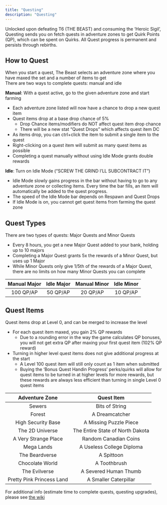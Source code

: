 ```yaml
---
title: "Questing"
description: "Questing"
---
```


Unlocked upon defeating T6 (THE BEAST) and consuming the ‘Heroic Sigil’, Questing sends you on fetch quests in adventure zones to get Quirk Points (QP), which can be spent on Quirks. All Quest progress is permanent and persists through rebirths.

## How to Quest

When you start a quest, The Beast selects an adventure zone where you have maxed the set and a number of items to get   
There are two ways to complete quests: manual and idle

**Manual**: With a quest active, go to the given adventure zone and start farming
- Each adventure zone listed will now have a chance to drop a new quest item
- Quest items drop at a base drop chance of 5%
    - Drop Chance items/modifiers do NOT affect quest item drop chance
    - There will be a new stat “Quest Drops” which affects quest item DC
- As items drop, you can ctrl+click the item to submit a single item to the quest
- Right-clicking on a quest item will submit as many quest items as possible
- Completing a quest manually without using Idle Mode grants double rewards

**Idle**: Turn on Idle Mode (“SCREW THE GRIND I’LL SUBCONTRACT IT”)
- Idle Mode slowly gains progress in the bar without having to go to any adventure zone or collecting items. Every time the bar fills, an item will automatically be added to the quest progress.
- The speed of the Idle Mode bar depends on Respawn and Quest Drops
- If Idle Mode is on, you cannot get quest items from farming the quest zone

## Quest Types

There are two types of quests: Major Quests and Minor Quests
- Every 8 hours, you get a new Major Quest added to your bank, holding up to 10 majors
- Completing a Major Quest grants 5x the rewards of a Minor Quest, but uses up 1 Major
- While Minor Quests only give 1/5th of the rewards of a Major Quest, there are no limits on how many Minor Quests you can complete

| Manual Major | Idle Major | Manual Minor | Idle Minor |
| :----------: | :--------: | :----------: | :--------: |
| 100 QP/AP    | 50 QP/AP   | 20 QP/AP     | 10 QP/AP   |

## Quest Items

Quest items drop at Level 0, and can be merged to increase the level
- For each quest item maxed, you gain 2% QP rewards
    - Due to a rounding error in the way the game calculates QP bonuses, you will not get extra QP after maxing your first quest item (102% QP reward)
- Turning in higher level quest items does not give additional progress at the start
    - A Level 100 quest item will still only count as 1 item when submitted
    - Buying the ‘Bonus Quest Handin Progress’ perks/quirks will allow for quest items to be turned in at higher levels for more rewards, but these rewards are always less efficient than turning in single Level 0 quest items

| Adventure Zone            | Quest Item                       |
| :-----------------------: | :------------------------------: |
| Sewers                    | Bits of String                   |
| Forest                    | A Dreamcatcher                   |
| High Security Base        | A Missing Puzzle Piece           |
| The 2D Universe           | The Entire State of North Dakota |
| A Very Strange Place      | Random Canadian Coins            |
| Mega Lands                | A Useless College Diploma        |
| The Beardverse            | A Spittoon                       |
| Chocolate World           | A Toothbrush                     |
| The Evilverse             | A Severed Human Thumb            |
| Pretty Pink Princess Land | A Smaller Caterpillar            |

For additional info (estimate time to complete quests, questing upgrades), please see [the wiki](https://ngu-idle.fandom.com/wiki/Questing)